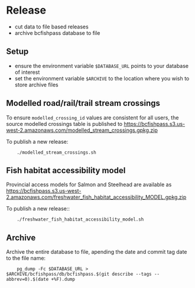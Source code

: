 # Release

- cut data to file based releases
- archive bcfishpass database to file


## Setup

- ensure the environment variable `$DATABASE_URL` points to your database of interest
- set the environment variable `$ARCHIVE` to the location where you wish to store archive files


## Modelled road/rail/trail stream crossings

To ensure `modelled_crossing_id` values are consistent for all users, the source modelled crossings table is published to https://bcfishpass.s3.us-west-2.amazonaws.com/modelled_stream_crossings.gpkg.zip

To publish a new release:

        ./modelled_stream_crossings.sh


## Fish habitat accessibility model

Provincial access models for Salmon and Steelhead are available as https://bcfishpass.s3.us-west-2.amazonaws.com/freshwater_fish_habitat_accessibility_MODEL.gpkg.zip

To publish a new release::
        
        ./freshwater_fish_habitat_accessibility_model.sh


## Archive

Archive the entire database to file, apending the date and commit tag date to the file name:

        pg_dump -Fc $DATABASE_URL > $ARCHIVE/bcfishpass/db/bcfishpass.$(git describe --tags --abbrev=0).$(date +%F).dump
